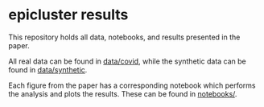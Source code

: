# epicluster results

This repository holds all data, notebooks, and results presented in the paper.

All real data can be found in [data/covid](https://github.com/SABS-R3-Epidemiology/epicluster-results/tree/main/data/covid), while the synthetic data can be found in [data/synthetic](https://github.com/SABS-R3-Epidemiology/epicluster-results/tree/main/data/synthetic).

Each figure from the paper has a corresponding notebook which performs the analysis and plots the results. These can be found in [notebooks/](https://github.com/SABS-R3-Epidemiology/epicluster-results/tree/main/notebooks).
